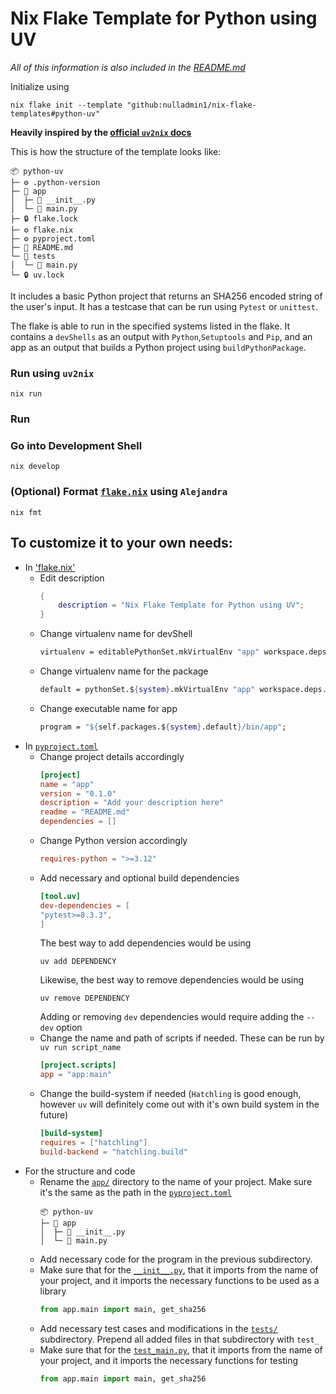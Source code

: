 # Nix Flake Template for Python using UV

_All of this information is also included in the [README.md](https://github.com/nulladmin1/nix-flake-templates/blob/main/flake.nix)_

Initialize using

```shell
nix flake init --template "github:nulladmin1/nix-flake-templates#python-uv"
```

**Heavily inspired by the [official `uv2nix` docs](https://adisbladis.github.io/uv2nix/usage/hello-world.html)**

This is how the structure of the template looks like:

```
📦 python-uv
├─ ⚙️ .python-version
├─ 📁 app
│  ├─ 🐍 __init__.py
│  └─ 🐍 main.py
├─ 🔒 flake.lock
├─ ⚙️ flake.nix
├─ ⚙️ pyproject.toml
├─ 📃 README.md
└─ 📁 tests
│  └─ 🐍 main.py
└─ 🔒 uv.lock
```

It includes a basic Python project that returns an SHA256 encoded string of the user's input. It has a testcase that can be run using `Pytest` or `unittest`.

The flake is able to run in the specified systems listed in the flake. It contains a `devShells` as an output with `Python`,`Setuptools` and `Pip`, and an app as an output that builds a Python project using `buildPythonPackage`.

### Run using `uv2nix`

```shell
nix run
```

### Run

### Go into Development Shell

```shell
nix develop
```

### (Optional) Format [`flake.nix`](flake.nix) using `Alejandra`

```shelll
nix fmt
```

## To customize it to your own needs:

- In ['flake.nix'](flake.nix)
  - Edit description
    ```nix
    {
        description = "Nix Flake Template for Python using UV";
    }
    ```
  - Change virtualenv name for devShell
    ```nix
    virtualenv = editablePythonSet.mkVirtualEnv "app" workspace.deps.all;
    ```
  - Change virtualenv name for the package
    ```nix
    default = pythonSet.${system}.mkVirtualEnv "app" workspace.deps.default;
    ```
  - Change executable name for app
    ```nix
    program = "${self.packages.${system}.default}/bin/app";
    ```
- In [`pyproject.toml`](pyproject.toml)
  - Change project details accordingly
    ```toml
    [project]
    name = "app"
    version = "0.1.0"
    description = "Add your description here"
    readme = "README.md"
    dependencies = []
    ```
  - Change Python version accordingly
    ```toml
    requires-python = ">=3.12"
    ```
  - Add necessary and optional build dependencies
    ```toml
    [tool.uv]
    dev-dependencies = [
    "pytest>=8.3.3",
    ]
    ```
    The best way to add dependencies would be using
    ```shell
    uv add DEPENDENCY
    ```
    Likewise, the best way to remove dependencies would be using
    ```shell
    uv remove DEPENDENCY
    ```
    Adding or removing `dev` dependencies would require adding the `--dev` option
  - Change the name and path of scripts if needed. These can be run by `uv run script_name`
    ```toml
    [project.scripts]
    app = "app:main"
    ```
  - Change the build-system if needed (`Hatchling` is good enough, however `uv` will definitely come out with it's own build system in the future)
    ```toml
    [build-system]
    requires = ["hatchling"]
    build-backend = "hatchling.build"
    ```
- For the structure and code
  - Rename the [`app/`](app) directory to the name of your project. Make sure it's the same as the path in the [`pyproject.toml`](pyproject.toml)
    ```
    📦 python-uv
    ├─ 📁 app
    │  ├─ 🐍 __init__.py
    │  └─ 🐍 main.py
    ```
  - Add necessary code for the program in the previous subdirectory.
  - Make sure that for the [`__init__.py`](app/__init__.py), that it imports from the name of your project, and it imports the necessary functions to be used as a library
    ```python
    from app.main import main, get_sha256
    ```
  - Add necessary test cases and modifications in the [`tests/`](tests) subdirectory. Prepend all added files in that subdirectory with `test_`
  - Make sure that for the [`test_main.py`](tests/test_main.py), that it imports from the name of your project, and it imports the necessary functions for testing
    ```python
    from app.main import main, get_sha256
    ```

